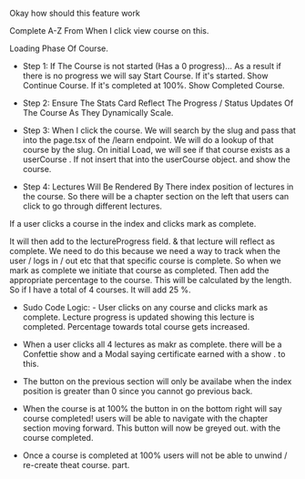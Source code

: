 Okay how should this feature work

Complete A-Z From When I click view course on this.

Loading Phase Of Course.

- Step 1: If The Course is not started (Has a 0 progress)... As a result if there is no progress we will say Start Course. If it's started. Show Continue Course. If it's completed at 100%. Show Completed Course.

- Step 2: Ensure The Stats Card Reflect The Progress / Status Updates Of The Course As They Dynamically Scale.

- Step 3: When I click the course. We will search by the slug and pass that into the page.tsx of the /learn endpoint. We will do a lookup of that course by the slug. On initial Load, we will see if that course exists as a userCourse . If not insert that into the userCourse object. and show the course.

- Step 4: Lectures Will Be Rendered By There index position of lectures in the course. So there will be a chapter section on the left that users can click to go through different lectures.

If a user clicks a course in the index and clicks mark as complete.

It will then add to the lectureProgress field. & that lecture will reflect as complete. We need to do this because we need a way to track when the user / logs in / out etc that that specific course is complete. So when we mark as complete we initiate that course as completed. Then add the appropriate percentage to the course. This will be calculated by the length. So if I have a total of 4 courses. It will add 25 %.

- Sudo Code Logic: - User clicks on any course and clicks mark as complete. Lecture progress is updated showing this lecture is completed. Percentage towards total course gets increased.

- When a user clicks all 4 lectures as makr as complete. there will be a Confettie show and a Modal saying certificate earned with a show . to this.

- The button on the previous section will only be availabe when the index position is greater than 0 since you cannot go previous back.

- When the course is at 100% the button in on the bottom right will say course completed! users will be able to navigate with the chapter section moving forward. This button will now be greyed out. with the course completed.

- Once a course is completed at 100% users will not be able to unwind / re-create theat course. part.
